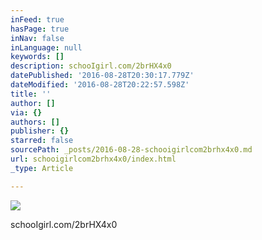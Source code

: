 ```yaml
---
inFeed: true
hasPage: true
inNav: false
inLanguage: null
keywords: []
description: schooIgirl.com/2brHX4x0
datePublished: '2016-08-28T20:30:17.779Z'
dateModified: '2016-08-28T20:22:57.598Z'
title: ''
author: []
via: {}
authors: []
publisher: {}
starred: false
sourcePath: _posts/2016-08-28-schooigirlcom2brhx4x0.md
url: schooigirlcom2brhx4x0/index.html
_type: Article

---
```

![](https://the-grid-user-content.s3-us-west-2.amazonaws.com/1301b8ca-0681-464e-92ce-f91c409c239d.jpg)

schooIgirl.com/2brHX4x0
